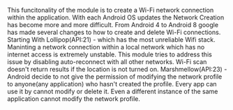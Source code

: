 This funcitonality of the module is to create a Wi-Fi network connection within the application. With each Android OS updates the Network Creation has become more and more difficult.
From Android 4 to Android 8 google has made several changes to how to create and delete Wi-Fi connections.
Starting With Lollipop(API:21) - which has the most unreliable Wifi stack. Maninting a network connection within a local network which has no internet access is extremely unstable. This module tries to address this issue by disabling auto-reconnect with all other networks. Wi-Fi scan doesn't return results if the location is not turned on.
Marshmellow(API:23) - Android decide to not give the permission of modifying the network profile to anyone(any application) who hasn't created the profile. Every app can use it by cannot modify or delete it. Even a different instance of the same application cannot modify the network profile.

